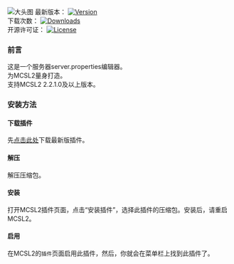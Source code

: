 ![大头图](https://socialify.git.ci/MCSLTeam/Server_Properties_Editor/image?description=1&font=Jost&language=1&owner=1&pattern=Circuit%20Board&theme=Auto&logo=https://img.fastmirror.net/s/2023/07/17/64b5471e1d478.png)
最新版本： [![](https://img.shields.io/github/v/tag/MCSLTeam/Server_Properties_Editor?label=ver&style=for-the-badge "Version")](https://github.com/MCSLTeam/Server_Properties_Editor/releases/latest)  
下载次数： [![](https://img.shields.io/github/downloads/MCSLTeam/Server_Properties_Editor/total?style=for-the-badge "Downloads")](https://github.com/MCSLTeam/Server_Properties_Editor/releases)  
开源许可证： [![](https://img.shields.io/github/license/MCSLTeam/Server_Properties_Editor?style=for-the-badge "License")](https://github.com/MCSLTeam/Server_Properties_Editor/blob/master/LICENSE)
### 前言
这是一个服务器server.properties编辑器。  
为MCSL2量身打造。  
支持MCSL2 2.2.1.0及以上版本。  
### 安装方法  
#### 下载插件  
先[点击此处](https://github.com/MCSLTeam/Server_Properties_Editor/releases)下载最新版插件。  
#### 解压  
解压压缩包。  
#### 安装  
打开MCSL2插件页面，点击“安装插件”，选择此插件的压缩包。安装后，请重启MCSL2。  
#### 启用  
在MCSL2的`插件`页面启用此插件，然后，你就会在菜单栏上找到此插件了。